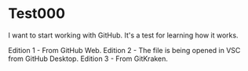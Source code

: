 # Test000
I want to start working with GitHub. It's a test for learning how it works.

Edition 1 - From GitHub Web.
Edition 2 - The file is being opened in VSC from GitHub Desktop.
Edition 3 - From GitKraken.

